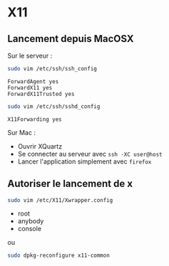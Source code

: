 X11
===

Lancement depuis MacOSX
-----------------------

Sur le serveur :

```bash
sudo vim /etc/ssh/ssh_config
```

```
ForwardAgent yes
ForwardX11 yes
ForwardX11Trusted yes
```

```bash
sudo vim /etc/ssh/sshd_config
```

```
X11Forwarding yes
```

Sur Mac :

- Ouvrir XQuartz
- Se connecter au serveur avec `ssh -XC user@host`
- Lancer l'application simplement avec `firefox`




Autoriser le lancement de x
---------------------------

```bash
sudo vim /etc/X11/Xwrapper.config
```

- root
- anybody
- console


ou

```bash
sudo dpkg-reconfigure x11-common
```
